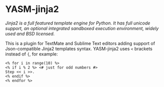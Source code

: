 # YASM-jinja2

*Jinja2 is a full featured template engine for Python. It has full unicode support, an optional integrated sandboxed execution environment, widely used and BSD licensed.*

This is a plugin for TextMate and Sublime Text editors adding support of Json-compatible Jinja2 templates syntax.
YASM-jinja2 uses `<` brackets instead of `{`, for example:
```
<% for i in range(10) %>
<% if i % 2 %> <# just for odd numbers #>
Step << i >>.
<% endif %>
<% endfor %>
```

